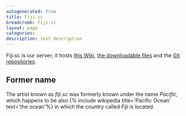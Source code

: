 ```yaml
---
autogenerated: true
title: Fiji.sc
breadcrumb: Fiji.sc
layout: page
categories: 
description: test description
---
```


Fiji.sc is our server; it hosts [this Wiki](Fiji ), [the downloadable files](Downloads ) and the [Git repositories](https://fiji.sc/cgi-bin/gitweb.cgi).

## Former name

The artist known as *fiji.sc* was formerly known under the name *Pacific*, which happens to be also {% include wikipedia title='Pacific Ocean' text='the ocean'%} in which the country called *Fiji* is located.
